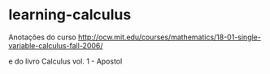 # learning-calculus
Anotações do curso http://ocw.mit.edu/courses/mathematics/18-01-single-variable-calculus-fall-2006/

e do livro Calculus vol. 1 - Apostol
